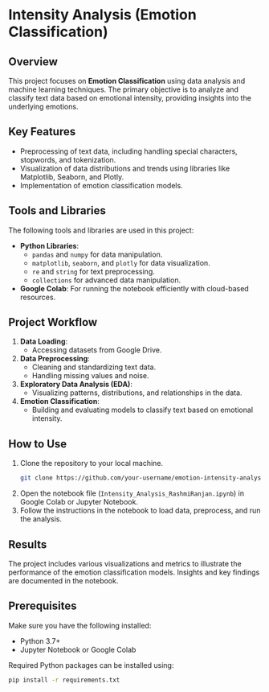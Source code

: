 
# Intensity Analysis (Emotion Classification)

## Overview
This project focuses on **Emotion Classification** using data analysis and machine learning techniques. The primary objective is to analyze and classify text data based on emotional intensity, providing insights into the underlying emotions.

## Key Features
- Preprocessing of text data, including handling special characters, stopwords, and tokenization.
- Visualization of data distributions and trends using libraries like Matplotlib, Seaborn, and Plotly.
- Implementation of emotion classification models.

## Tools and Libraries
The following tools and libraries are used in this project:

- **Python Libraries**:
  - `pandas` and `numpy` for data manipulation.
  - `matplotlib`, `seaborn`, and `plotly` for data visualization.
  - `re` and `string` for text preprocessing.
  - `collections` for advanced data manipulation.
- **Google Colab**: For running the notebook efficiently with cloud-based resources.

## Project Workflow
1. **Data Loading**:
   - Accessing datasets from Google Drive.
2. **Data Preprocessing**:
   - Cleaning and standardizing text data.
   - Handling missing values and noise.
3. **Exploratory Data Analysis (EDA)**:
   - Visualizing patterns, distributions, and relationships in the data.
4. **Emotion Classification**:
   - Building and evaluating models to classify text based on emotional intensity.

## How to Use
1. Clone the repository to your local machine.
   ```bash
   git clone https://github.com/your-username/emotion-intensity-analysis.git
   ```
2. Open the notebook file (`Intensity_Analysis_RashmiRanjan.ipynb`) in Google Colab or Jupyter Notebook.
3. Follow the instructions in the notebook to load data, preprocess, and run the analysis.

## Results
The project includes various visualizations and metrics to illustrate the performance of the emotion classification models. Insights and key findings are documented in the notebook.

## Prerequisites
Make sure you have the following installed:
- Python 3.7+
- Jupyter Notebook or Google Colab

Required Python packages can be installed using:
```bash
pip install -r requirements.txt
```


